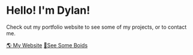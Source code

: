 # Hello! I'm Dylan!

Check out my portfolio website to see some of my projects, or to contact me. 

[🌎 My Website](https://www.dylanmashini.com/)
[🦜See Some Boids](https://boids.dylanmashini.com)
